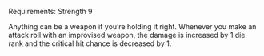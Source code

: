 
Requirements: Strength 9 

Anything can be a weapon if you’re holding it right. Whenever you make an attack roll with an improvised weapon, the damage is increased by 1 die rank and the critical hit chance is decreased by 1.